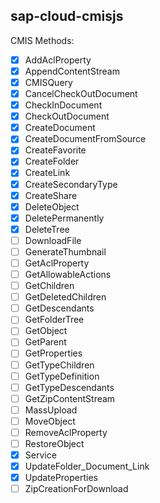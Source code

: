 ## sap-cloud-cmisjs

CMIS Methods:

- [x] AddAclProperty
- [x] AppendContentStream
- [x] CMISQuery
- [x] CancelCheckOutDocument
- [x] CheckInDocument
- [x] CheckOutDocument
- [x] CreateDocument
- [x] CreateDocumentFromSource
- [x] CreateFavorite
- [x] CreateFolder
- [x] CreateLink
- [x] CreateSecondaryType
- [x] CreateShare
- [x] DeleteObject
- [x] DeletePermanently
- [x] DeleteTree
- [ ] DownloadFile
- [ ] GenerateThumbnail
- [ ] GetAclProperty
- [ ] GetAllowableActions
- [ ] GetChildren
- [ ] GetDeletedChildren
- [ ] GetDescendants
- [ ] GetFolderTree
- [ ] GetObject
- [ ] GetParent
- [ ] GetProperties
- [ ] GetTypeChildren
- [ ] GetTypeDefinition
- [ ] GetTypeDescendants
- [ ] GetZipContentStream
- [ ] MassUpload
- [ ] MoveObject
- [ ] RemoveAclProperty
- [ ] RestoreObject
- [x] Service
- [x] UpdateFolder_Document_Link
- [x] UpdateProperties
- [ ] ZipCreationForDownload
